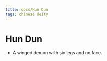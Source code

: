 ```yaml
---
title: docs/Hun Dun
tags: chinese deity
---
```


# Hun Dun
- A winged demon with six legs and no face.